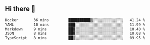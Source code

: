 ## Hi there 👋

<!--START_SECTION:waka-->

```txt
Docker       36 mins         ██████████▒░░░░░░░░░░░░░░   41.24 %
YAML         10 mins         ███░░░░░░░░░░░░░░░░░░░░░░   11.99 %
Markdown     9 mins          ██▓░░░░░░░░░░░░░░░░░░░░░░   10.40 %
JSON         8 mins          ██▓░░░░░░░░░░░░░░░░░░░░░░   10.08 %
TypeScript   8 mins          ██▒░░░░░░░░░░░░░░░░░░░░░░   09.95 %
```

<!--END_SECTION:waka-->
